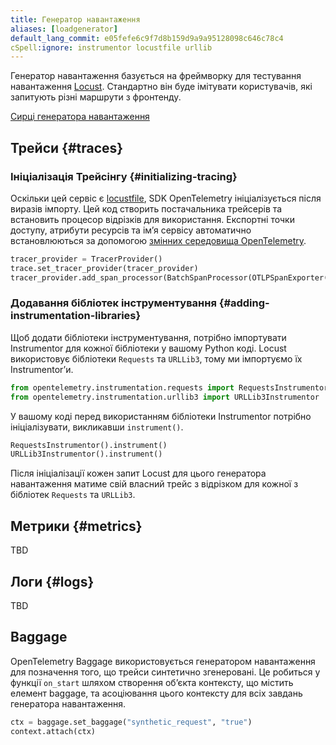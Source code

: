 ```yaml
---
title: Генератор навантаження
aliases: [loadgenerator]
default_lang_commit: e05fefe6c9f7d8b159d9a9a95128098c646c78c4
cSpell:ignore: instrumentor locustfile urllib
---
```


Генератор навантаження базується на фреймворку для тестування навантаження [Locust](https://locust.io). Стандартно він буде імітувати користувачів, які запитують різні маршрути з фронтенду.

[Сирці генератора навантаження](https://github.com/open-telemetry/opentelemetry-demo/blob/main/src/load-generator/)

## Трейси {#traces}

### Ініціалізація Трейсінгу {#initializing-tracing}

Оскільки цей сервіс є [locustfile](https://docs.locust.io/en/stable/writing-a-locustfile.html), SDK OpenTelemetry ініціалізується після виразів імпорту. Цей код створить постачальника трейсерів та встановить процесор відрізків для використання. Експортні точки доступу, атрибути ресурсів та імʼя сервісу автоматично встановлюються за допомогою [змінних середовища OpenTelemetry](/docs/specs/otel/configuration/sdk-environment-variables/).

```python
tracer_provider = TracerProvider()
trace.set_tracer_provider(tracer_provider)
tracer_provider.add_span_processor(BatchSpanProcessor(OTLPSpanExporter()))
```

### Додавання бібліотек інструментування {#adding-instrumentation-libraries}

Щоб додати бібліотеки інструментування, потрібно імпортувати Instrumentor для кожної бібліотеки у вашому Python коді. Locust використовує бібліотеки `Requests` та `URLLib3`, тому ми імпортуємо їх Instrumentorʼи.

```python
from opentelemetry.instrumentation.requests import RequestsInstrumentor
from opentelemetry.instrumentation.urllib3 import URLLib3Instrumentor
```

У вашому коді перед використанням бібліотеки Instrumentor потрібно ініціалізувати, викликавши `instrument()`.

```python
RequestsInstrumentor().instrument()
URLLib3Instrumentor().instrument()
```

Після ініціалізації кожен запит Locust для цього генератора навантаження матиме свій власний трейс з відрізком для кожної з бібліотек `Requests` та `URLLib3`.

## Метрики {#metrics}

TBD

## Логи {#logs}

TBD

## Baggage

OpenTelemetry Baggage використовується генератором навантаження для позначення того, що трейси синтетично згенеровані. Це робиться у функції `on_start` шляхом створення обʼєкта контексту, що містить елемент baggage, та асоціювання цього контексту для всіх завдань генератора навантаження.

```python
ctx = baggage.set_baggage("synthetic_request", "true")
context.attach(ctx)
```
